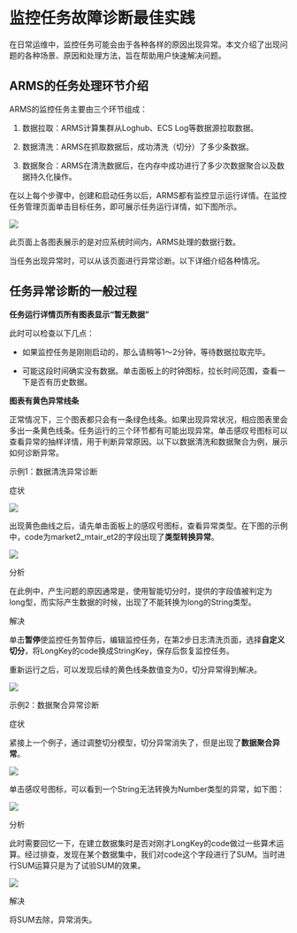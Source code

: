 # 监控任务故障诊断最佳实践

在日常运维中，监控任务可能会由于各种各样的原因出现异常。本文介绍了出现问题的各种场景、原因和处理方法，旨在帮助用户快速解决问题。

## ARMS的任务处理环节介绍

ARMS的监控任务主要由三个环节组成：

1.  数据拉取：ARMS计算集群从Loghub、ECS Log等数据源拉取数据。

2.  数据清洗：ARMS在抓取数据后，成功清洗（切分）了多少条数据。

3.  数据聚合：ARMS在清洗数据后，在内存中成功进行了多少次数据聚合以及数据持久化操作。


在以上每个步骤中，创建和启动任务以后，ARMS都有监控显示运行详情。在监控任务管理页面单击目标任务，即可展示任务运行详情，如下图所示。

![](https://static-aliyun-doc.oss-accelerate.aliyuncs.com/assets/img/152325/156818631344147_zh-CN.png)

此页面上各图表展示的是对应系统时间内，ARMS处理的数据行数。

当任务出现异常时，可以从该页面进行异常诊断。以下详细介绍各种情况。

## 任务异常诊断的一般过程

**任务运行详情页所有图表显示“暂无数据”**

此时可以检查以下几点：

-   如果监控任务是刚刚启动的，那么请稍等1～2分钟，等待数据拉取完毕。

-   可能这段时间确实没有数据。单击面板上的时钟图标，拉长时间范围，查看一下是否有历史数据。


**图表有黄色异常线条**

正常情况下，三个图表都只会有一条绿色线条。如果出现异常状况，相应图表里会多出一条黄色线条。任务运行的三个环节都有可能出现异常。单击感叹号图标可以查看异常的抽样详情，用于判断异常原因。以下以数据清洗和数据聚合为例，展示如何诊断异常。

示例1：数据清洗异常诊断

症状

![](https://static-aliyun-doc.oss-accelerate.aliyuncs.com/assets/img/152325/156818631344148_zh-CN.png)

出现黄色曲线之后，请先单击面板上的感叹号图标，查看异常类型。在下图的示例中，code为market2\_mtair\_et2的字段出现了**类型转换异常**。

![](https://static-aliyun-doc.oss-accelerate.aliyuncs.com/assets/img/152325/156818631344149_zh-CN.png)

分析

在此例中，产生问题的原因通常是，使用智能切分时，提供的字段值被判定为long型，而实际产生数据的时候，出现了不能转换为long的String类型。

解决

单击**暂停**使监控任务暂停后，编辑监控任务，在第2步日志清洗页面，选择**自定义切分**，将LongKey的code换成StringKey，保存后恢复监控任务。

重新运行之后，可以发现后续的黄色线条数值变为0，切分异常得到解决。

![](https://static-aliyun-doc.oss-accelerate.aliyuncs.com/assets/img/152325/156818631344151_zh-CN.png)

示例2：数据聚合异常诊断

症状

紧接上一个例子，通过调整切分模型，切分异常消失了，但是出现了**数据聚合异常**。

![](http://aliware-images.oss-cn-hangzhou.aliyuncs.com/arms/sc_data_aggregation_en.png)

单击感叹号图标，可以看到一个String无法转换为Number类型的异常，如下图：

![](https://static-aliyun-doc.oss-accelerate.aliyuncs.com/assets/img/152325/156818631344153_zh-CN.png)

分析

此时需要回忆一下，在建立数据集时是否对刚才LongKey的code做过一些算术运算。经过排查，发现在某个数据集中，我们对code这个字段进行了SUM。当时进行SUM运算只是为了试验SUM的效果。

![](https://static-aliyun-doc.oss-accelerate.aliyuncs.com/assets/img/152325/156818631444154_zh-CN.png)

解决

将SUM去除，异常消失。

